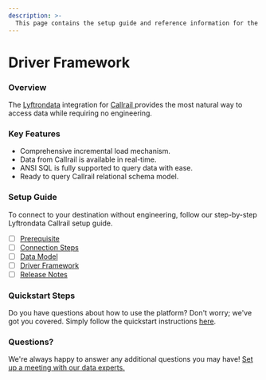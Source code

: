 ```yaml
---
description: >-
  This page contains the setup guide and reference information for the Callrail source connector.
---
```


# Driver Framework

### Overview

The [Lyftrondata](https://www.lyftrondata.com/) integration for [Callrail](https://www.lyftrondata.com/integration/callrail/)[ ](https://www.lyftrondata.com/integration/callrail/)provides the most natural way to access data while requiring no engineering.

### Key Features

* Comprehensive incremental load mechanism.
* Data from Callrail is available in real-time.&#x20;
* ANSI SQL is fully supported to query data with ease.
* Ready to query Callrail relational schema model.

### Setup Guide

To connect to your destination without engineering, follow our step-by-step Lyftrondata Callrail setup guide.

* [ ] [Prerequisite](../../marketing-analytics/callrail/prerequisite.md)
* [ ] [Connection Steps](../../marketing-analytics/callrail/connection-steps.md)
* [ ] [Data Model](../../marketing-analytics/callrail/data-model/)
* [ ] [Driver Framework](../../marketing-analytics/callrail/driver-framework/)
* [ ] [Release Notes](../../marketing-analytics/callrail/release-notes.md)

### Quickstart Steps

Do you have questions about how to use the platform? Don't worry; we've got you covered. Simply follow the quickstart instructions [here](../../../quickstart-steps.md).

### Questions? <a href="#questions" id="questions"></a>

We're always happy to answer any additional questions you may have! [Set up a meeting with our data experts.](https://www.lyftrondata.com/book-a-meeting/)


